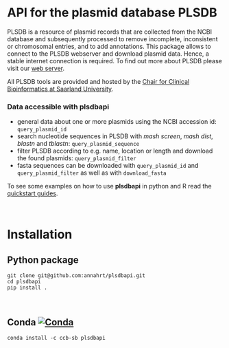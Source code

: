 
# API for the plasmid database PLSDB
PLSDB is a resource of plasmid records that are collected from the NCBI database and subsequently processed to remove incomplete, inconsistent or chromosomal entries, and to add annotations. This package allows to connect to the PLSDB webserver and download plasmid data. Hence, a stable internet connection is required.
To find out more about PLSDB please visit our [web server](https://ccb-microbe.cs.uni-saarland.de/plsdb-update). 

All PLSDB tools are provided and hosted by the [Chair for Clinical Bioinformatics at Saarland University](https://www.ccb.uni-saarland.de/).


### Data accessible with plsdbapi
- general data about one or more plasmids using the NCBI accession id:  `query_plasmid_id`
- search nucleotide sequences in PLSDB with *mash screen*, *mash dist*, *blastn* and *tblastn*:  `query_plasmid_sequence`
- filter PLSDB according to e.g. name, location or length and download the found plasmids: `query_plasmid_filter`
- fasta sequences can be downloaded with `query_plasmid_id` and `query_plasmid_filter` as well as with `download_fasta`

To see some examples on how to use **plsdbapi** in python and R read the [quickstart guides](https://github.com/annahrt/plsdbapi/tree/master/examples). 


&nbsp;

# Installation

## Python package
```
git clone git@github.com:annahrt/plsdbapi.git
cd plsdbapi
pip install .
```

&nbsp;

## Conda [![Conda][conda-badge]][conda-link]
```
conda install -c ccb-sb plsdbapi
```

[conda-badge]: https://anaconda.org/conda-forge/skidl/badges/installer/conda.svg
[conda-link]: https://anaconda.org/ccb-sb/plsdbapi
